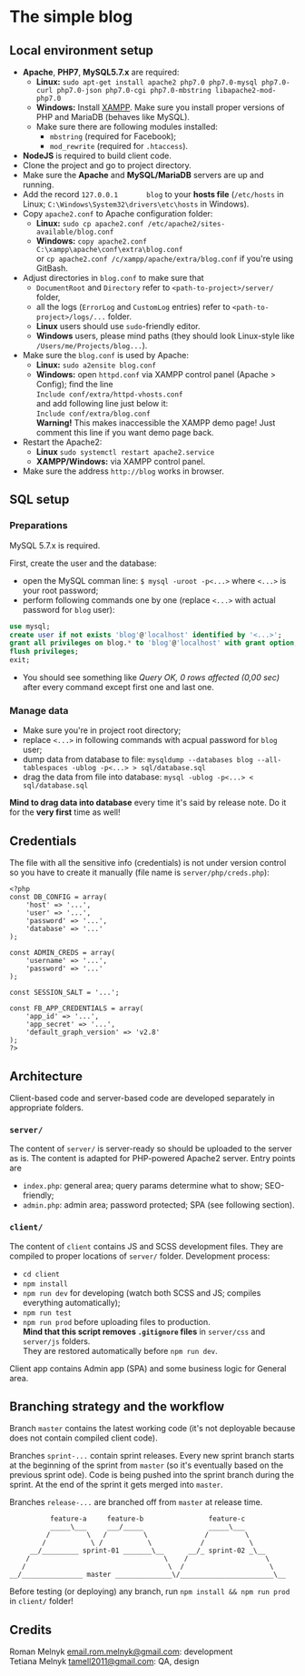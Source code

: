 # The simple blog



## Local environment setup

- **Apache**, **PHP7**, **MySQL5.7.x** are required:
  - **Linux:** `sudo apt-get install apache2 php7.0 php7.0-mysql php7.0-curl php7.0-json php7.0-cgi php7.0-mbstring libapache2-mod-php7.0`
  - **Windows:** Install [XAMPP](https://www.apachefriends.org/index.html). Make sure you install proper versions of PHP and MariaDB (behaves like MySQL).
  - Make sure there are following modules installed:
    - `mbstring` (required for Facebook);
    - `mod_rewrite` (required for `.htaccess`).
- **NodeJS** is required to build client code.
- Clone the project and go to project directory.
- Make sure the **Apache** and **MySQL/MariaDB** servers are up and running.
- Add the record `127.0.0.1       blog` to your **hosts file** (`/etc/hosts` in Linux; `C:\Windows\System32\drivers\etc\hosts` in Windows).
- Copy `apache2.conf` to Apache configuration folder:
  - **Linux:** `sudo cp apache2.conf /etc/apache2/sites-available/blog.conf`
  - **Windows:** `copy apache2.conf C:\xampp\apache\conf\extra\blog.conf`  
   or `cp apache2.conf /c/xampp/apache/extra/blog.conf` if you're using GitBash.
- Adjust directories in `blog.conf` to make sure that
  - `DocumentRoot` and `Directory` refer to `<path-to-project>/server/` folder,
  - all the logs (`ErrorLog` and `CustomLog` entries) refer to `<path-to-project>/logs/...` folder.
  - **Linux** users should use `sudo`-friendly editor.
  - **Windows** users, please mind paths (they should look Linux-style like `/Users/me/Projects/blog...`).
- Make sure the `blog.conf` is used by Apache:
  - **Linux:** `sudo a2ensite blog.conf`
  - **Windows:** open `httpd.conf` via XAMPP control panel (Apache > Config); find the line  
   `Include conf/extra/httpd-vhosts.conf`  
   and add following line just below it:  
   `Include conf/extra/blog.conf`  
   **Warning!** This makes inaccessible the XAMPP demo page! Just comment this line if you want demo page back.
- Restart the Apache2:
  - **Linux** `sudo systemctl restart apache2.service`
  - **XAMPP/Windows:** via XAMPP control panel.
- Make sure the address `http://blog` works in browser.



## SQL setup

### Preparations

MySQL 5.7.x is required.

First, create the user and the database:
- open the MySQL comman line: `$ mysql -uroot -p<...>` where `<...>` is your root password;
- perform following commands one by one (replace `<...>` with actual password for `blog` user):
```sql
use mysql;
create user if not exists 'blog'@'localhost' identified by '<...>';
grant all privileges on blog.* to 'blog'@'localhost' with grant option;
flush privileges;
exit;
```
- You should see something like _Query OK, 0 rows affected (0,00 sec)_ after every command except first one and last one.

### Manage data

- Make sure you're in project root directory;
- replace `<...>` in following commands with acpual password for `blog` user;
- dump data from database to file: `mysqldump --databases blog --all-tablespaces -ublog -p<...> > sql/database.sql`
- drag the data from file into database: `mysql -ublog -p<...> < sql/database.sql`

**Mind to drag data into database** every time it's said by release note. Do it for the **very first** time as well!



## Credentials

The file with all the sensitive info (credentials) is not under version control so you have to create it manually (file name is `server/php/creds.php`):
```
<?php
const DB_CONFIG = array(
    'host' => '...',
    'user' => '...',
    'password' => '...',
    'database' => '...'
);

const ADMIN_CREDS = array(
    'username' => '...',
    'password' => '...'
);

const SESSION_SALT = '...';

const FB_APP_CREDENTIALS = array(
    'app_id' => '...',
    'app_secret' => '...',
    'default_graph_version' => 'v2.8'
);
?>
```



## Architecture
Client-based code and server-based code are developed separately in appropriate folders.

### `server/`

The content of `server/` is server-ready so should be uploaded to the server as is. The content is adapted for PHP-powered Apache2 server. Entry points are
- `index.php`: general area; query params determine what to show; SEO-friendly;
- `admin.php`: admin area; password protected; SPA (see following section).

### `client/`

The content of `client` contains JS and SCSS development files. They are compiled to proper locations of `server/` folder. Development process:
- `cd client`
- `npm install`
- `npm run dev` for developing (watch both SCSS and JS; compiles everything automatically);
- `npm run test`
- `npm run prod` before uploading files to production.  
   **Mind that this script removes `.gitignore` files** in `server/css` and `server/js` folders.  
   They are restored automatically before `npm run dev`.

Client app contains Admin app (SPA) and some business logic for General area.



## Branching strategy and the workflow

Branch `master` contains the latest working code (it's not deployable because does not contain compiled client code).

Branches `sprint-...` contain sprint releases. Every new sprint branch starts at the beginning of the sprint from `master` (so it's eventually based on the previous sprint ode). Code is being pushed into the sprint branch during the sprint. At the end of the sprint it gets merged into `master`.

Branches `release-...` are branched off from `master` at release time.

```
          feature-a     feature-b                feature-c          
          _____\___     ___/_____                _____\___          
         /         \   /         \              /         \         
        /           \ /           \            /           \        
     __/_________ sprint-01 _______\__      __/_ sprint-02 _\__     
    /                                 \    /                   \    
   /                                   \  /                     \   
__/_______________ master ______________\/_______________________\__
```

Before testing (or deploying) any branch, run `npm install && npm run prod` in `client/` folder!



## Credits

Roman Melnyk [email.rom.melnyk@gmail.com](mailto:email.rom.melnyk@gmail.com): development  
Tetiana Melnyk [tamell2011@gmail.com](mailto:tamell2011@gmail.com): QA, design

